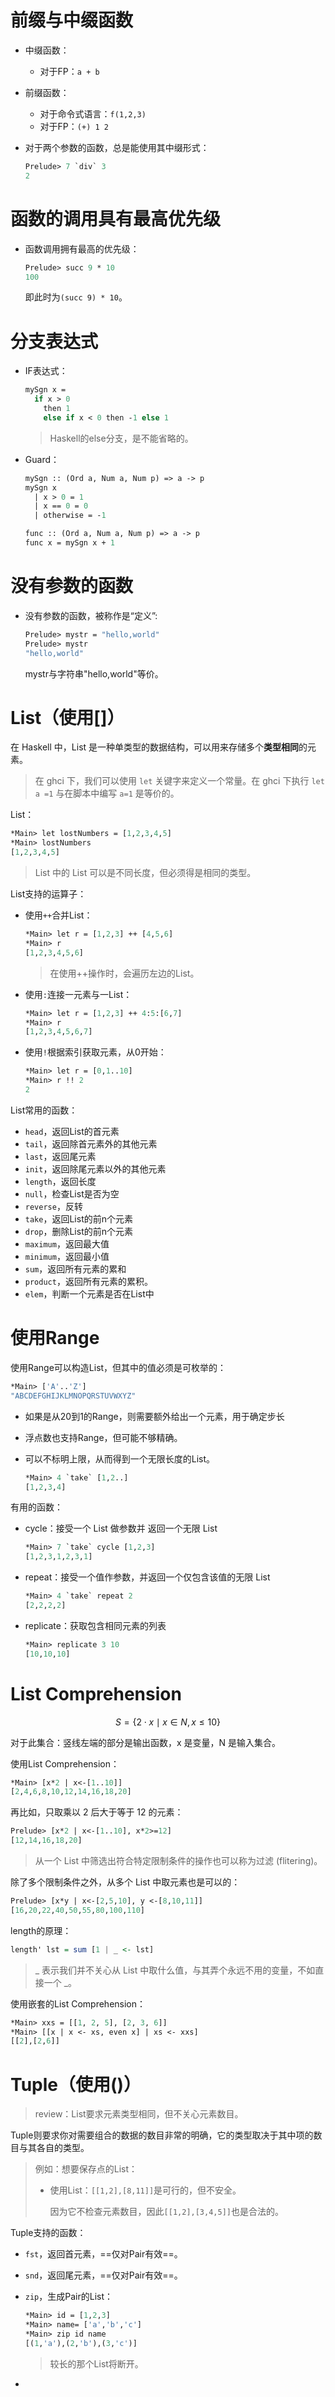 # 前缀与中缀函数

- 中缀函数：
  - 对于FP：`a + b`
- 前缀函数：
  - 对于命令式语言：`f(1,2,3)`
  - 对于FP：`(+) 1 2`



- 对于两个参数的函数，总是能使用其中缀形式：

  ```haxe
  Prelude> 7 `div` 3
  2
  ```

  







# 函数的调用具有最高优先级

- 函数调用拥有最高的优先级：

  ```haxe
  Prelude> succ 9 * 10
  100
  ```

  即此时为`(succ 9) * 10`。



# 分支表达式

- IF表达式：

  ```haxe
  mySgn x =
    if x > 0
      then 1
      else if x < 0 then -1 else 1
  ```

  > Haskell的else分支，是不能省略的。



- Guard：

  ```haxe
  mySgn :: (Ord a, Num a, Num p) => a -> p
  mySgn x
    | x > 0 = 1
    | x == 0 = 0
    | otherwise = -1
  
  func :: (Ord a, Num a, Num p) => a -> p
  func x = mySgn x + 1
  ```



# 没有参数的函数

- 没有参数的函数，被称作是“定义”:

  ```haxe
  Prelude> mystr = "hello,world"
  Prelude> mystr 
  "hello,world"
  ```

  mystr与字符串"hello,world"等价。



# List（使用[]）

在 Haskell 中，List 是一种单类型的数据结构，可以用来存储多个**类型相同**的元素。

>在 ghci 下，我们可以使用 `let` 关键字来定义一个常量。在 ghci 下执行 `let a =1` 与在脚本中编写 `a=1` 是等价的。



List：

```haxe
*Main> let lostNumbers = [1,2,3,4,5]
*Main> lostNumbers 
[1,2,3,4,5]
```

>List 中的 List 可以是不同长度，但必须得是相同的类型。



List支持的运算子：

- 使用`++`合并List：

  ```haxe
  *Main> let r = [1,2,3] ++ [4,5,6]
  *Main> r
  [1,2,3,4,5,6]
  ```

  > 在使用++操作时，会遍历左边的List。

- 使用`:`连接一元素与一List：

  ```haxe
  *Main> let r = [1,2,3] ++ 4:5:[6,7]
  *Main> r 
  [1,2,3,4,5,6,7]
  ```

- 使用`!`根据索引获取元素，从0开始：

  ```haxe
  *Main> let r = [0,1..10]
  *Main> r !! 2
  2
  ```



List常用的函数：

- `head`，返回List的首元素
- `tail`，返回除首元素外的其他元素
- `last`，返回尾元素
- `init`，返回除尾元素以外的其他元素
- `length`，返回长度
- `null`，检查List是否为空
- `reverse`，反转
- `take`，返回List的前n个元素
- `drop`，删除List的前n个元素
- `maximum`，返回最大值
- `minimum`，返回最小值
- `sum`，返回所有元素的累和
- `product`，返回所有元素的累积。
- `elem`，判断一个元素是否在List中



# 使用Range

使用Range可以构造List，但其中的值必须是可枚举的：

```haxe
*Main> ['A'..'Z']
"ABCDEFGHIJKLMNOPQRSTUVWXYZ"
```



- 如果是从20到1的Range，则需要额外给出一个元素，用于确定步长
- 浮点数也支持Range，但可能不够精确。

- 可以不标明上限，从而得到一个无限长度的List。

  ```haxe
  *Main> 4 `take` [1,2..]
  [1,2,3,4]
  ```

  

有用的函数：

- cycle：接受一个 List 做参数并 返回一个无限 List

  ```haxe
  *Main> 7 `take` cycle [1,2,3]  
  [1,2,3,1,2,3,1]
  ```

- repeat：接受一个值作参数，并返回一个仅包含该值的无限 List

  ```haxe
  *Main> 4 `take` repeat 2
  [2,2,2,2]
  ```

- replicate：获取包含相同元素的列表

  ```haxe
  *Main> replicate 3 10        
  [10,10,10]
  ```



# List Comprehension

$$
S=\{2 \cdot x \mid x \in N , x \leq 10\}
$$

对于此集合：竖线左端的部分是输出函数，x 是变量，N 是输入集合。



使用List Comprehension：

```haxe
*Main> [x*2 | x<-[1..10]]
[2,4,6,8,10,12,14,16,18,20]
```



再比如，只取乘以 2 后大于等于 12 的元素：

```haxe
Prelude> [x*2 | x<-[1..10], x*2>=12]
[12,14,16,18,20]
```

> 从一个 List 中筛选出符合特定限制条件的操作也可以称为过滤 (flitering)。



除了多个限制条件之外，从多个 List 中取元素也是可以的：

```haxe
Prelude> [x*y | x<-[2,5,10], y <-[8,10,11]]
[16,20,22,40,50,55,80,100,110]
```



length的原理：
```haskell
length' lst = sum [1 | _ <- lst]
```

>_ 表示我们并不关心从 List 中取什么值，与其弄个永远不用的变量，不如直接一个 _。



使用嵌套的List Comprehension：

```haxe
*Main> xxs = [[1, 2, 5], [2, 3, 6]]
*Main> [[x | x <- xs, even x] | xs <- xxs]
[[2],[2,6]]
```



# Tuple（使用()）

> review：List要求元素类型相同，但不关心元素数目。

Tuple则要求你对需要组合的数据的数目非常的明确，它的类型取决于其中项的数目与其各自的类型。

> 例如：想要保存点的List：
>
> - 使用List：`[[1,2],[8,11]]`是可行的，但不安全。
>
>   因为它不检查元素数目，因此`[[1,2],[3,4,5]]`也是合法的。



Tuple支持的函数：

- `fst`，返回首元素，==仅对Pair有效==。
- `snd`，返回尾元素，==仅对Pair有效==。

- `zip`，生成Pair的List：

  ```haxe
  *Main> id = [1,2,3]
  *Main> name= ['a','b','c']
  *Main> zip id name
  [(1,'a'),(2,'b'),(3,'c')]
  ```

  > 较长的那个List将断开。

- 